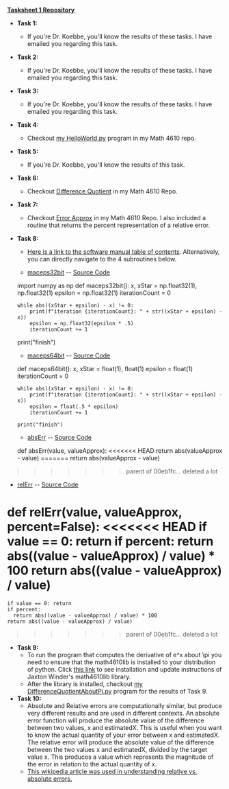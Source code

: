 **[Tasksheet 1 Repository](https://github.com/jaxtonw/math4610/tree/master/Tasksheet1)**

+ **Task 1:**
  - If you're Dr. Koebbe, you'll know the results of these tasks. I have emailed you regarding this task.
+ **Task 2:**
  - If you're Dr. Koebbe, you'll know the results of these tasks. I have emailed you regarding this task.
+ **Task 3:**
  - If you're Dr. Koebbe, you'll know the results of these tasks. I have emailed you regarding this task.
+ **Task 4:**
  - Checkout [my HelloWorld.py](https://github.com/jaxtonw/math4610/tree/master/Tasksheet1/Task4) program in my Math 4610 repo.
+ **Task 5:**
  - If you're Dr. Koebbe, you'll know the results of this task.
+ **Task 6:**
  - Checkout [Difference Quotient](https://github.com/jaxtonw/math4610/tree/master/Tasksheet1/DifferenceQuotient) in my Math 4610 Repo.
+ **Task 7:**
  - Checkout [Error Approx](https://github.com/jaxtonw/math4610/tree/master/Tasksheet1/Errors) in my Math 4610 Repo. I also included a routine that returns the percent representation of a relative error.
+ **Task 8:**
  - [Here is a link to the software manual table of contents](../softwareManual/README.md). Alternatively, you can directly navigate to the 4 subroutines below.

  - [maceps32bit](../softwareManual/maceps32bit.md) -- [Source Code](https://github.com/jaxtonw/math4610/blob/master/math4610lib/jaxtonwMLIB/tasksheet1/maceps32bit.py)

  import numpy as np
  def maceps32bit():
      x, xStar = np.float32(1), np.float32(1)
      epsilon = np.float32(1)
      iterationCount = 0

      while abs((xStar + epsilon) - x) != 0:
          print(f"iteration {iterationCount}: " + str((xStar + epsilon) - x))
          epsilon = np.float32(epsilon * .5)
          iterationCount += 1

  print("finish")

  - [maceps64bit](../softwareManual/maceps64bit.md) -- [Source Code](https://github.com/jaxtonw/math4610/blob/master/math4610lib/jaxtonwMLIB//tasksheet1/maceps64bit.py)

  def maceps64bit():
      x, xStar = float(1), float(1)
      epsilon = float(1)
      iterationCount = 0

      while abs((xStar + epsilon) - x) != 0:
          print(f"iteration {iterationCount}: " + str((xStar + epsilon) - x))
          epsilon = float(.5 * epsilon)
          iterationCount += 1

      print("finish")

  - [absErr](../softwareManual/absErr.md) -- [Source Code](https://github.com/jaxtonw/math4610/blob/master/math4610lib/jaxtonwMLIB/tasksheet1/absoluteError.py)

  def absErr(value, valueApprox):
<<<<<<< HEAD
      return abs(valueApprox - value)
=======
    return abs(valueApprox - value)
>>>>>>> parent of 00eb1fc... deleted a lot

  - [relErr](../softwareManual/relErr.md) -- [Source Code](https://github.com/jaxtonw/math4610/blob/master/math4610lib/jaxtonwMLIB//tasksheet1/relativeError.py)

  def relErr(value, valueApprox, percent=False):
<<<<<<< HEAD
      if value == 0: return
      if percent:
          return abs((value - valueApprox) / value) * 100
      return abs((value - valueApprox) / value)
=======
    if value == 0: return
    if percent:
      return abs((value - valueApprox) / value) * 100
    return abs((value - valueApprox) / value)
>>>>>>> parent of 00eb1fc... deleted a lot

+ **Task 9:**
  - To run the program that computes the derivative of e^x about \pi you need to ensure that the math4610lib is installed to your distribution of python. Click [this link](../softwareManual/installation.md) to see installation and update instructions of Jaxton Winder's math4610lib library.
  - After the library is installed, checkout [my DifferenceQuotientAboutPi.py](https://github.com/jaxtonw/math4610/blob/master/Tasksheet1/DifferenceQuotient/DifferenceQuotientAboutPi.py) program for the results of Task 9.
+ **Task 10:**
  - Absolute and Relative errors are computationally similar, but produce very different results and are used in different contexts. An absolute error function will produce the absolute value of the difference between two values, x and estimatedX. This is useful when you want to know the actual quantity of your error between x and estimatedX. The relative error will produce the absolute value of the difference between the two values x and estimatedX, divided by the target value x. This produces a value which represents the magnitude of the error in relation to the actual quantity of x.
  - [This wikipedia article was used in understanding relative vs. absolute errors.](https://en.wikipedia.org/wiki/Approximation_error#Formal_Definition)
